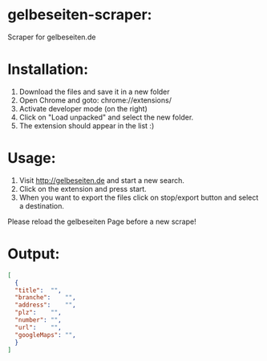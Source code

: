 # gelbeseiten-scraper:
Scraper for gelbeseiten.de

# Installation: 
1. Download the files and save it in a new folder
2. Open Chrome and goto: chrome://extensions/
3. Activate developer mode (on the right)
4. Click on "Load unpacked" and select the new folder.
5. The extension should appear in the list :)


# Usage: 
1. Visit http://gelbeseiten.de and start a new search.
2. Click on the extension and press start.
3. When you want to export the files click on stop/export button and select a destination.

Please reload the gelbeseiten Page before a new scrape!

# Output:
```json
[
  {
  "title":	"",
  "branche":	"",
  "address":	"",
  "plz":	"",
  "number":	"",
  "url":	"",
  "googleMaps":	"",
  }
]
```
